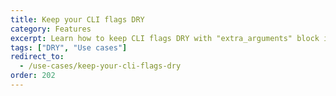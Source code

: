 ```yaml
---
title: Keep your CLI flags DRY
category: Features
excerpt: Learn how to keep CLI flags DRY with "extra_arguments" block in your "terragrunt.hcl".
tags: ["DRY", "Use cases"]
redirect_to:
  - /use-cases/keep-your-cli-flags-dry
order: 202
---
```

